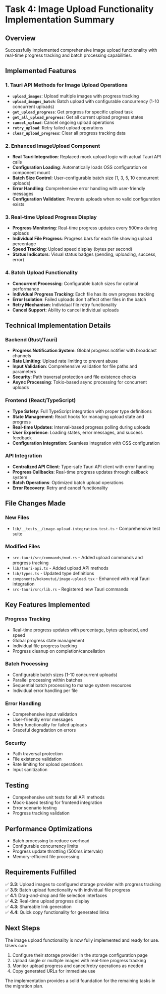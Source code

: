 # Task 4: Image Upload Functionality Implementation Summary

## Overview
Successfully implemented comprehensive image upload functionality with real-time progress tracking and batch processing capabilities.

## Implemented Features

### 1. Tauri API Methods for Image Upload Operations
- **`upload_images`**: Upload multiple images with progress tracking
- **`upload_images_batch`**: Batch upload with configurable concurrency (1-10 concurrent uploads)
- **`get_upload_progress`**: Get progress for specific upload task
- **`get_all_upload_progress`**: Get all current upload progress states
- **`cancel_upload`**: Cancel ongoing upload operations
- **`retry_upload`**: Retry failed upload operations
- **`clear_upload_progress`**: Clear all progress tracking data

### 2. Enhanced ImageUpload Component
- **Real Tauri Integration**: Replaced mock upload logic with actual Tauri API calls
- **Configuration Loading**: Automatically loads OSS configuration on component mount
- **Batch Size Control**: User-configurable batch size (1, 3, 5, 10 concurrent uploads)
- **Error Handling**: Comprehensive error handling with user-friendly messages
- **Configuration Validation**: Prevents uploads when no valid configuration exists

### 3. Real-time Upload Progress Display
- **Progress Monitoring**: Real-time progress updates every 500ms during uploads
- **Individual File Progress**: Progress bars for each file showing upload percentage
- **Speed Tracking**: Upload speed display (bytes per second)
- **Status Indicators**: Visual status badges (pending, uploading, success, error)

### 4. Batch Upload Functionality
- **Concurrent Processing**: Configurable batch sizes for optimal performance
- **Individual Progress Tracking**: Each file has its own progress tracking
- **Error Isolation**: Failed uploads don't affect other files in the batch
- **Retry Mechanism**: Individual file retry functionality
- **Cancel Support**: Ability to cancel individual uploads

## Technical Implementation Details

### Backend (Rust/Tauri)
- **Progress Notification System**: Global progress notifier with broadcast channels
- **Rate Limiting**: Upload rate limiting to prevent abuse
- **Input Validation**: Comprehensive validation for file paths and parameters
- **Security**: Path traversal protection and file existence checks
- **Async Processing**: Tokio-based async processing for concurrent uploads

### Frontend (React/TypeScript)
- **Type Safety**: Full TypeScript integration with proper type definitions
- **State Management**: React hooks for managing upload state and progress
- **Real-time Updates**: Interval-based progress polling during uploads
- **User Experience**: Loading states, error messages, and success feedback
- **Configuration Integration**: Seamless integration with OSS configuration

### API Integration
- **Centralized API Client**: Type-safe Tauri API client with error handling
- **Progress Callbacks**: Real-time progress updates through callback system
- **Batch Operations**: Optimized batch upload operations
- **Error Recovery**: Retry and cancel functionality

## File Changes Made

### New Files
- `lib/__tests__/image-upload-integration.test.ts` - Comprehensive test suite

### Modified Files
- `src-tauri/src/commands/mod.rs` - Added upload commands and progress tracking
- `lib/tauri-api.ts` - Added upload API methods
- `lib/types.ts` - Updated type definitions
- `components/kokonutui/image-upload.tsx` - Enhanced with real Tauri integration
- `src-tauri/src/lib.rs` - Registered new Tauri commands

## Key Features Implemented

### Progress Tracking
- Real-time progress updates with percentage, bytes uploaded, and speed
- Global progress state management
- Individual file progress tracking
- Progress cleanup on completion/cancellation

### Batch Processing
- Configurable batch sizes (1-10 concurrent uploads)
- Parallel processing within batches
- Sequential batch processing to manage system resources
- Individual error handling per file

### Error Handling
- Comprehensive input validation
- User-friendly error messages
- Retry functionality for failed uploads
- Graceful degradation on errors

### Security
- Path traversal protection
- File existence validation
- Rate limiting for upload operations
- Input sanitization

## Testing
- Comprehensive unit tests for all API methods
- Mock-based testing for frontend integration
- Error scenario testing
- Progress tracking validation

## Performance Optimizations
- Batch processing to reduce overhead
- Configurable concurrency limits
- Progress update throttling (500ms intervals)
- Memory-efficient file processing

## Requirements Fulfilled
✅ **3.3**: Upload images to configured storage provider with progress tracking  
✅ **3.5**: Batch upload functionality with individual file progress  
✅ **4.1**: Drag-and-drop and file selection interfaces  
✅ **4.2**: Real-time upload progress display  
✅ **4.3**: Shareable link generation  
✅ **4.4**: Quick copy functionality for generated links  

## Next Steps
The image upload functionality is now fully implemented and ready for use. Users can:
1. Configure their storage provider in the storage configuration page
2. Upload single or multiple images with real-time progress tracking
3. Monitor upload progress and cancel/retry operations as needed
4. Copy generated URLs for immediate use

The implementation provides a solid foundation for the remaining tasks in the migration plan.